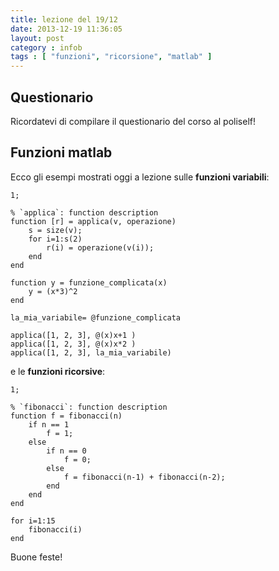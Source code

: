 ```yaml
---
title: lezione del 19/12
date: 2013-12-19 11:36:05 
layout: post
category : infob 
tags : [ "funzioni", "ricorsione", "matlab" ] 
---
```


## Questionario

Ricordatevi di compilare il questionario del corso al poliself! 

## Funzioni matlab

Ecco gli esempi mostrati oggi a lezione sulle **funzioni variabili**:

    1;

    % `applica`: function description
    function [r] = applica(v, operazione)
        s = size(v);
        for i=1:s(2)
            r(i) = operazione(v(i));
        end
    end

    function y = funzione_complicata(x)
        y = (x*3)^2
    end

    la_mia_variabile= @funzione_complicata

    applica([1, 2, 3], @(x)x+1 )
    applica([1, 2, 3], @(x)x*2 )
    applica([1, 2, 3], la_mia_variabile)


e le **funzioni ricorsive**:

    1;

    % `fibonacci`: function description
    function f = fibonacci(n)
        if n == 1
            f = 1;
        else
            if n == 0
                f = 0;
            else 
                f = fibonacci(n-1) + fibonacci(n-2);
            end 
        end
    end

    for i=1:15
        fibonacci(i)
    end


Buone feste!



 
